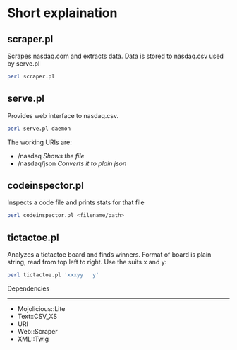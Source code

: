 Short explaination
==================

scraper.pl
----------
Scrapes nasdaq.com and extracts data. Data is stored to nasdaq.csv used by serve.pl
```bash
perl scraper.pl
```

serve.pl
--------
Provides web interface to nasdaq.csv.

```bash
perl serve.pl daemon
```

The working URIs are:
* /nasdaq _Shows the file_
* /nasdaq/json _Converts it to plain json_

codeinspector.pl
----------------
Inspects a code file and prints stats for that file

```bash
perl codeinspector.pl <filename/path>
```

tictactoe.pl
------------
Analyzes a tictactoe board and finds winners.
Format of board is plain string, read from top left to right.
Use the suits x and y:

```bash
perl tictactoe.pl 'xxxyy   y'
```

Dependencies
____________
* Mojolicious::Lite
* Text::CSV_XS
* URI
* Web::Scraper
* XML::Twig
